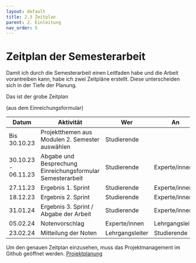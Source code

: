 ```yaml
---
layout: default
title: 2.3 Zeitplan
parent: 2. Einleitung
nav_order: 5
---
```


# Zeitplan der Semesterarbeit

Damit ich durch die Semesterarbeit einen Leitfaden habe und die Arbeit vorantreiben kann, habe ich zwei Zeitpläne erstellt. Diese unterscheiden sich in der Tiefe der Planung. 

Das ist der grobe Zeitplan

(aus dem Einreichungsformular)

| **Datum**           | **Aktivität**                                              | **Wer**         | **An**          |
| ------------------- | ---------------------------------------------------------- | --------------- | --------------- |
| Bis 30.10.23        | Projektthemen aus Modulen 2. Semester auswählen            | Studierende     |                 |
| 30.10.23 - 06.11.23 | Abgabe und Besprechung Einreichungsformular Semesterarbeit | Studierende     | Experte/innen   |
| 27.11.23            | Ergebnis 1. Sprint                                         | Studierende     | Experte/innen   |
| 18.12.23            | Ergebnis 2. Sprint                                         | Studierende     | Experte/innen   |
| 31.01.24            | Ergebnis 3. Sprint / Abgabe der Arbeit                     | Studierende     | Experte/innen   |
| 05.02.24            | Notenvorschlag                                             | Experte/innen   | Lehrgangsleiter |
| 23.02.24            | Mitteilung der Noten                                       | Lehrgangsleiter | Studierende     | 

Um den genauen Zeitplan einzusehen, muss das Projektmanagement im Github geöffnet werden. [Projektplanung](https://github.com/users/Bazzako/projects/3/views/4)